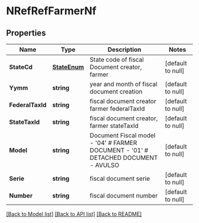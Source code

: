 # NRefRefFarmerNf

## Properties
Name | Type | Description | Notes
------------ | ------------- | ------------- | -------------
**StateCd** | [**StateEnum**](StateEnum.md) | State code of fiscal Document creator, farmer | [default to null]
**Yymm** | **string** | year and month of fiscal document creation | [default to null]
**FederalTaxId** | **string** | fiscal document creator farmer federalTaxId | [default to null]
**StateTaxId** | **string** | fiscal document creator, farmer stateTaxId | [default to null]
**Model** | **string** | Document Fiscal model - &#39;04&#39; # FARMER DOCUMENT - &#39;01&#39; # DETACHED DOCUMENT - AVULSO  | [default to null]
**Serie** | **string** | fiscal document serie | [default to null]
**Number** | **string** | fiscal document number | [default to null]

[[Back to Model list]](../README.md#documentation-for-models) [[Back to API list]](../README.md#documentation-for-api-endpoints) [[Back to README]](../README.md)


